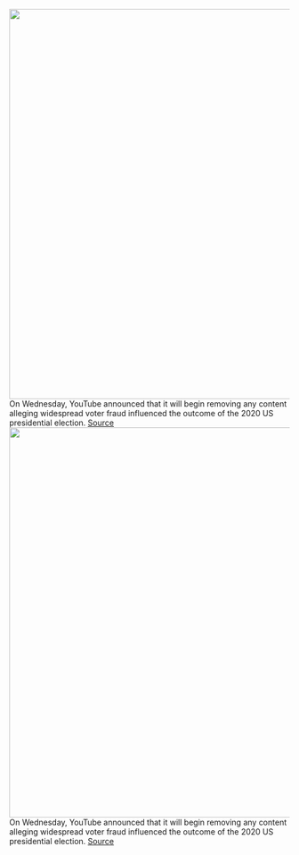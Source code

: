 <img src='https://cdn.vox-cdn.com/thumbor/7I0Yd2thJOS9ImFDE9qOee_7Bvg=/0x0:2040x1360/1200x800/filters:focal(857x517:1183x843)/cdn.vox-cdn.com/uploads/chorus_image/image/68484172/acastro_180321_1777_youtube_0002.0.jpg' width='700px' /><br/>
On Wednesday, YouTube announced that it will begin removing any content alleging widespread voter fraud influenced the outcome of the 2020 US presidential election.
<a href='https://www.theverge.com/2020/12/9/22165355/youtube-biden-election-victory-misinformation-rules-remove-content-oan'> Source <a/><img src='https://cdn.vox-cdn.com/thumbor/7I0Yd2thJOS9ImFDE9qOee_7Bvg=/0x0:2040x1360/1200x800/filters:focal(857x517:1183x843)/cdn.vox-cdn.com/uploads/chorus_image/image/68484172/acastro_180321_1777_youtube_0002.0.jpg' width='700px' /><br/>
On Wednesday, YouTube announced that it will begin removing any content alleging widespread voter fraud influenced the outcome of the 2020 US presidential election.
<a href='https://www.theverge.com/2020/12/9/22165355/youtube-biden-election-victory-misinformation-rules-remove-content-oan'> Source <a/>